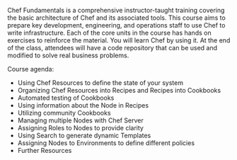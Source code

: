 Chef Fundamentals is a comprehensive instructor-taught training covering the basic architecture of Chef and its associated tools. This course aims to prepare key development, engineering, and operations staff to use Chef to write infrastructure. Each of the core units in the course has hands on exercises to reinforce the material. You will learn Chef by using it. At the end of the class, attendees will have a code repository that can be used and modified to solve real business problems.

Course agenda:

* Using Chef Resources to define the state of your system
* Organizing Chef Resources into Recipes and Recipes into Cookbooks
* Automated testing of Cookbooks
* Using information about the Node in Recipes
* Utilizing community Cookbooks
* Managing multiple Nodes with Chef Server
* Assigning Roles to Nodes to provide clarity
* Using Search to generate dynamic Templates
* Assigning Nodes to Environments to define different policies
* Further Resources
